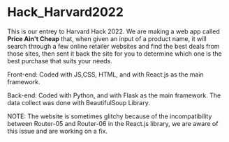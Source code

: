 # Hack_Harvard2022
This is our  entrey to Harvard Hack 2022. We are making a web app called __Price Ain't Cheap__ that, when given an input of a product name, it will search through a few online retailer websites and find the best deals from those sites, then sent it back the site for you to determine which one is the best purchase that suits your needs. 

Front-end: Coded with JS,CSS, HTML, and with React.js as the main framework.

Back-end: Coded with Python, and with Flask as the main framework. The data collect was done with BeautifulSoup Library.

NOTE: The website is sometimes glitchy because of the incompatibility between Router-05 and Router-06 in the React.js library, we are aware of this issue and are working on a fix. 


